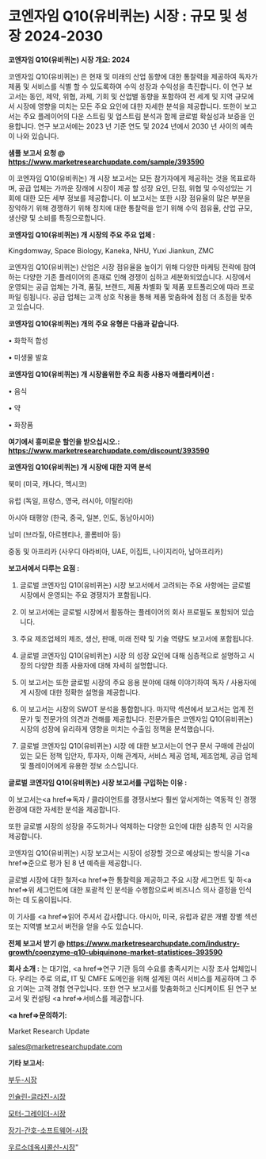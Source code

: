 # 코엔자임 Q10(유비퀴논) 시장 : 규모 및 성장 2024-2030

<strong>코엔자임 Q10(유비퀴논) 시장 개요: 2024</strong>

코엔자임 Q10(유비퀴논) 은 현재 및 미래의 산업 동향에 대한 통찰력을 제공하여 독자가 제품 및 서비스를 식별 할 수 있도록하여 수익 성장과 수익성을 촉진합니다. 이 연구 보고서는 동인, 제약, 위협, 과제, 기회 및 산업별 동향을 포함하여 전 세계 및 지역 규모에서 시장에 영향을 미치는 모든 주요 요인에 대한 자세한 분석을 제공합니다. 또한이 보고서는 주요 플레이어의 다운 스트림 및 업스트림 분석과 함께 글로벌 확실성과 보증을 인용합니다. 연구 보고서에는 2023 년 기준 연도 및 2024 년에서 2030 년 사이의 예측이 나와 있습니다.



<strong>샘플 보고서 요청 @ <a href=https://www.marketresearchupdate.com/sample/393590>https://www.marketresearchupdate.com/sample/393590</a></strong>

이 코엔자임 Q10(유비퀴논) 개 시장 보고서는 모든 참가자에게 제공하는 것을 목표로하며, 공급 업체는 가까운 장래에 시장이 제공 할 성장 요인, 단점, 위협 및 수익성있는 기회에 대한 모든 세부 정보를 제공합니다. 이 보고서는 또한 시장 점유율의 많은 부분을 장악하기 위해 경쟁하기 위해 정치에 대한 통찰력을 얻기 위해 수익 점유율, 산업 규모, 생산량 및 소비를 특징으로합니다.



<strong>코엔자임 Q10(유비퀴논) 개 시장의 주요 주요 업체 :</strong>

Kingdomway, Space Biology, Kaneka, NHU, Yuxi Jiankun, ZMC

코엔자임 Q10(유비퀴논) 산업은 시장 점유율을 높이기 위해 다양한 마케팅 전략에 참여하는 다양한 기존 플레이어의 존재로 인해 경쟁이 심하고 세분화되었습니다. 시장에서 운영되는 공급 업체는 가격, 품질, 브랜드, 제품 차별화 및 제품 포트폴리오에 따라 프로파일 링됩니다. 공급 업체는 고객 상호 작용을 통해 제품 맞춤화에 점점 더 초점을 맞추고 있습니다.



<strong>코엔자임 Q10(유비퀴논) 개의 주요 유형은 다음과 같습니다.</strong>

• 화학적 합성

• 미생물 발효



<strong>코엔자임 Q10(유비퀴논) 개 시장을위한 주요 최종 사용자 애플리케이션 :</strong>

• 음식

• 약

• 화장품



<strong>여기에서 흥미로운 할인을 받으십시오.: <a href=https://www.marketresearchupdate.com/discount/393590>https://www.marketresearchupdate.com/discount/393590</a></strong>



<strong>코엔자임 Q10(유비퀴논) 개 시장에 대한 지역 분석</strong>

북미 (미국, 캐나다, 멕시코)

유럽 (독일, 프랑스, 영국, 러시아, 이탈리아)

아시아 태평양 (한국, 중국, 일본, 인도, 동남아시아)

남미 (브라질, 아르헨티나, 콜롬비아 등)

중동 및 아프리카 (사우디 아라비아, UAE, 이집트, 나이지리아, 남아프리카)



<strong>보고서에서 다루는 요점 :</strong>

1. 글로벌 코엔자임 Q10(유비퀴논) 시장 보고서에서 고려되는 주요 사항에는 글로벌 시장에서 운영되는 주요 경쟁자가 포함됩니다.

2. 이 보고서에는 글로벌 시장에서 활동하는 플레이어의 회사 프로필도 포함되어 있습니다.

3. 주요 제조업체의 제조, 생산, 판매, 미래 전략 및 기술 역량도 보고서에 포함됩니다.

4. 글로벌 코엔자임 Q10(유비퀴논) 시장 의 성장 요인에 대해 심층적으로 설명하고 시장의 다양한 최종 사용자에 대해 자세히 설명합니다.

5. 이 보고서는 또한 글로벌 시장의 주요 응용 분야에 대해 이야기하여 독자 / 사용자에게 시장에 대한 정확한 설명을 제공합니다.

6. 이 보고서는 시장의 SWOT 분석을 통합합니다. 마지막 섹션에서 보고서는 업계 전문가 및 전문가의 의견과 견해를 제공합니다. 전문가들은 코엔자임 Q10(유비퀴논) 시장의 성장에 유리하게 영향을 미치는 수출입 정책을 분석했습니다.

7. 글로벌 코엔자임 Q10(유비퀴논) 시장 에 대한 보고서는이 연구 문서 구매에 관심이있는 모든 정책 입안자, 투자자, 이해 관계자, 서비스 제공 업체, 제조업체, 공급 업체 및 플레이어에게 유용한 정보 소스입니다.



<strong>글로벌 코엔자임 Q10(유비퀴논) 시장 보고서를 구입하는 이유 :</strong>

이 보고서는<a href=>독자 / 클</a>라이언트를 경쟁사보다 훨씬 앞서게하는 역동적 인 경쟁 환경에 대한 자세한 분석을 제공합니다.

또한 글로벌 시장의 성장을 주도하거나 억제하는 다양한 요인에 대한 심층적 인 시각을 제공합니다.

코엔자임 Q10(유비퀴논) 시장 보고서는 시장이 성장할 것으로 예상되는 방식을 기<a href=>준으로</a> 평가 된 8 년 예측을 제공합니다.

글로벌 시장에 대한 철저<a href=>한 통찰력</a>을 제공하고 주요 시장 세그먼트 및 하<a href=>위 세그</a>먼트에 대한 포괄적 인 분석을 수행함으로써 비즈니스 의사 결정을 인식하는 데 도움이됩니다.

이 기사를 <a href=>읽어 주</a>셔서 감사합니다. 아시아, 미국, 유럽과 같은 개별 장별 섹션 또는 지역별 보고서 버전을 얻을 수도 있습니다.



<strong>전체 보고서 받기 @ <a href=https://www.marketresearchupdate.com/industry-growth/coenzyme-q10-ubiquinone-market-statistices-393590>https://www.marketresearchupdate.com/industry-growth/coenzyme-q10-ubiquinone-market-statistices-393590</a></strong>



<strong>회사 소개 :</strong>
는 대기업, <a href=>연구 기</a>관 등의 수요를 충족시키는 시장 조사 업체입니다. 우리는 주로 의료, IT 및 CMFE 도메인을 위해 설계된 여러 서비스를 제공하며 그 주요 기여는 고객 경험 연구입니다. 또한 연구 보고서를 맞춤화하고 신디케이트 된 연구 보고서 및 컨설팅 <a href=>서비</a>스를 제공합니다.



<strong><a href=>문의하기:</a></strong>

Market Research Update

sales@marketresearchupdate.com



<strong>기타 보고서:</strong>

<a href=https://www.linkedin.com/pulse/부두-시장-세분화-연구-및-목표-고객2029년-isdailynews/>부두-시장</a>

<a href=https://www.linkedin.com/pulse/인슐린-글라진-시장-동향-및-성장-전망-survey-savvy-insights-360-analysis-70xcf/>인슐린-글라진-시장</a>

<a href=https://www.linkedin.com/pulse/모터-그레이더-시장-경쟁-분석-및-성장-잠재력-2029-isdailynews-yhqlf/>모터-그레이더-시장</a>

<a href=https://www.linkedin.com/pulse/장기-간호-소프트웨어-시장-현재-및-미래-성장-2030-consumer-connection-compendium-ana-kzlif/>장기-간호-소프트웨어-시장</a>

<a href=https://www.linkedin.com/pulse/우르소데옥시콜산-시장-규모-및-성장-2023-analytics-avenue-adventures-24-ana-sxy5f/>우르소데옥시콜산-시장</a>"
